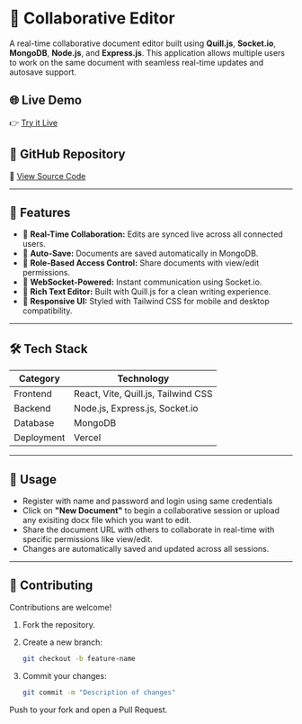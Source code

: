 # 📝 Collaborative Editor

A real-time collaborative document editor built using **Quill.js**, **Socket.io**, **MongoDB**, **Node.js**, and **Express.js**. This application allows multiple users to work on the same document with seamless real-time updates and autosave support.

## 🌐 Live Demo

👉 [Try it Live](https://collabrative-editor.vercel.app/)

## 📂 GitHub Repository

🔗 [View Source Code](https://github.com/Thakursaimadan/collabrative-Editor)

---

## 🚀 Features

- 🔁 **Real-Time Collaboration:** Edits are synced live across all connected users.
- 💾 **Auto-Save:** Documents are saved automatically in MongoDB.
- 🔐 **Role-Based Access Control:** Share documents with view/edit permissions.
- 📡 **WebSocket-Powered:** Instant communication using Socket.io.
- 🎨 **Rich Text Editor:** Built with Quill.js for a clean writing experience.
- 📱 **Responsive UI:** Styled with Tailwind CSS for mobile and desktop compatibility.

---

## 🛠️ Tech Stack

| Category     | Technology                  |
|--------------|-----------------------------|
| Frontend     | React, Vite, Quill.js, Tailwind CSS |
| Backend      | Node.js, Express.js, Socket.io |
| Database     | MongoDB                     |
| Deployment   | Vercel                      |
---

## 🧪 Usage
- Register with name and password and login using same credentials
- Click on **"New Document"** to begin a collaborative session or upload any exisiting docx file which you want to edit.
- Share the document URL with others to collaborate in real-time with specific permissions like view/edit.
- Changes are automatically saved and updated across all sessions.

---

## 🤝 Contributing

Contributions are welcome!

1. Fork the repository.
2. Create a new branch:

   ```bash
   git checkout -b feature-name
   
   ```
3. Commit your changes:
    ```bash
    git commit -m "Description of changes"
    ```
Push to your fork and open a Pull Request.
